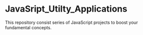 # JavaSript_Utilty_Applications
This repository consist series of JavaScript projects to boost your fundamental concepts.
